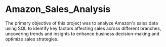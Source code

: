 # Amazon_Sales_Analysis

The primary objective of this project was to analyze Amazon's sales data using SQL to identify key factors affecting sales across different branches, 
uncovering trends and insights to enhance business decision-making and optimize sales strategies.

